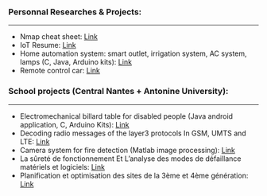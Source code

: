 ### Personnal Researches & Projects:
-------------------------------------------------------------------------------------------------------------------------------
- Nmap cheat sheet: [Link](https://www.scribd.com/document/448607461/Nmap-Cheat-Sheet)
- IoT Resume: [Link](https://www.scribd.com/document/405623548/IoT-resume) 
- Home automation system: smart outlet, irrigation system, AC system, lamps  (C, Java, Arduino kits): [Link](https://www.youtube.com/watch?v=QLqHIe0b0QI) 
- Remote control car: [Link]( https://www.youtube.com/watch?v=g5nBIqvin1o)
   
### School projects (Central Nantes + Antonine University):
-------------------------------------------------------------------------------------------------------------------------------
- Electromechanical billard table for disabled people  (Java android application, C, Arduino Kits): [Link](https://www.youtube.com/watch?v=8rKsrSCCWYEl)
- Decoding radio messages of the layer3 protocols In GSM, UMTS and LTE: [Link](https://www.scribd.com/document/360213237/Decoding-radio-messages-of-the-layer3-protocols-In-GSM-UMTS-and-LTE-Networks)
- Camera system for fire detection  (Matlab image processing): [Link](https://www.scribd.com/document/360524657/Fire-detection-using-MATALB-image-processing)
- La sûreté de fonctionnement Et L’analyse des modes de défaillance matériels et logiciels: [Link](https://www.scribd.com/document/360213384/La-surete-de-fonctionnement-Et-L-analyse-des-modes-de-defaillance-materiels-et-logiciels)  
- Planification et optimisation des sites de la 3ème et 4ème génération: [Link](https://www.scribd.com/document/269895065/Planification-et-optimisation-des-sites-de-la-3eme-et-4eme-generation)
